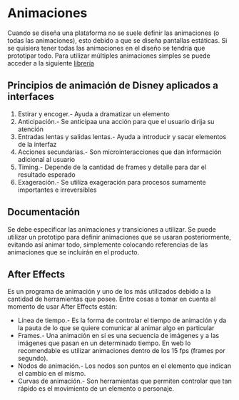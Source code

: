 # Animaciones

Cuando se diseña una plataforma no se suele definir las animaciones (o todas las animaciones), esto debido a que se diseña pantallas estáticas. Si se quisiera tener todas las animaciones en el diseño se tendría que prototipar todo. Para utilizar múltiples animaciones simples se puede acceder a la siguiente [librería](https://animate.style/)

## Principios de animación de Disney aplicados a interfaces

1. Estirar y encoger.- Ayuda a dramatizar un elemento
2. Anticipación.- Se anticipaa una acción para que el usuario dirija su atención
3. Entradas lentas y salidas lentas.- Ayuda a introducir y sacar elementos de la interfaz
4. Acciones secundarias.- Son microinteracciones que dan información adicional al usuario
5. Timing.- Depende de la cantidad de frames y detalle para dar el resultado esperado
6. Exageración.- Se utiliza exageración para procesos sumamente importantes e irreversibles

## Documentación

Se debe especificar las animaciones y transiciones a utilizar. Se puede utilizar un prototipo para definir animaciones que se usaran posteriormente, evitando así animar todo, simplemente colocando referencias de las animaciones que se incluirán en el producto.

## After Effects

Es un programa de animación y uno de los más utilizados debido a la cantidad de herramientas que posee. Entre cosas a tomar en cuenta al momento de usar After Effects están:

- Línea de tiempo.- Es la forma de controlar el tiempo de animación y da la pauta de lo que se quiere comunicar al animar algo en particular
- Frames.- Una animación en sí es una secuencia de imágenes y a las imágenes que pasan en un determinado tiempo. En web lo recomendable es utilizar animaciones dentro de los 15 fps (frames  por segundo).
- Nodos de animación.- Los nodos son puntos en el elemento que indican el cambio en el mismo.
- Curvas de animación.- Son herramientas que permiten controlar que tan rápido es el movimiento de un elemento o personaje.
